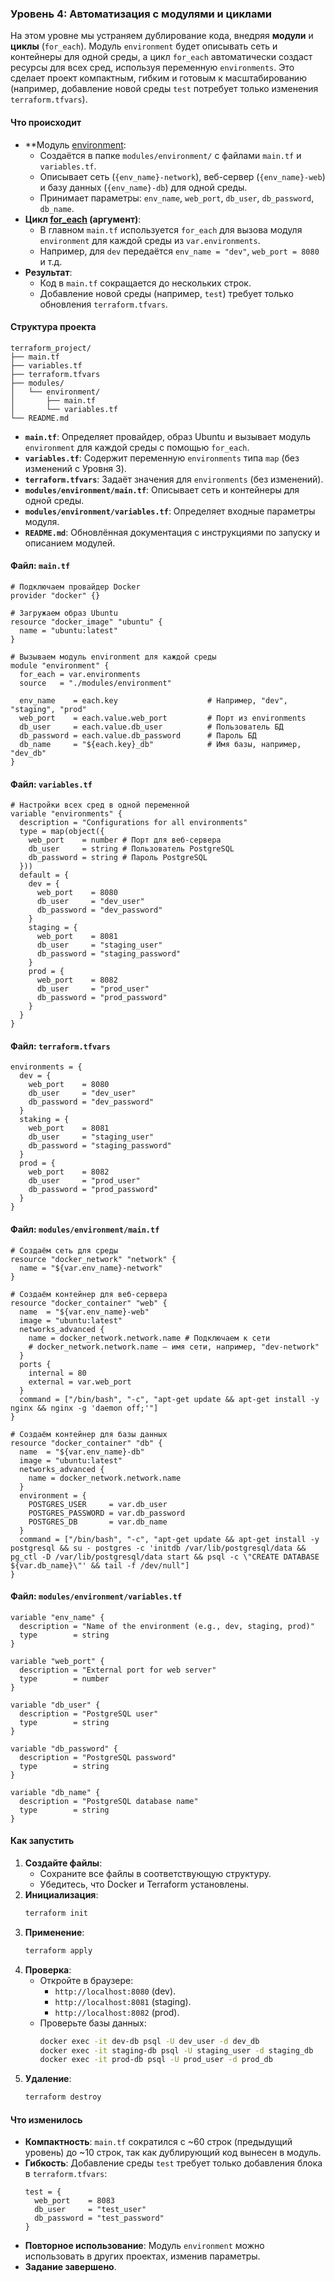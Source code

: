 ### Уровень 4: Автоматизация с модулями и циклами

На этом уровне мы устраняем дублирование кода, внедряя **модули** и **циклы** (`for_each`). Модуль `environment` будет описывать сеть и контейнеры для одной среды, а цикл `for_each` автоматически создаст ресурсы для всех сред, используя переменную `environments`. Это сделает проект компактным, гибким и готовым к масштабированию (например, добавление новой среды `test` потребует только изменения `terraform.tfvars`).

#### Что происходит
- **Модуль [environment](https://developer.hashicorp.com/terraform/language/modules/syntax):
  - Создаётся в папке `modules/environment/` с файлами `main.tf` и `variables.tf`.
  - Описывает сеть (`{env_name}-network`), веб-сервер (`{env_name}-web`) и базу данных (`{env_name}-db`) для одной среды.
  - Принимает параметры: `env_name`, `web_port`, `db_user`, `db_password`, `db_name`.
- **Цикл [for_each](https://developer.hashicorp.com/terraform/language/meta-arguments/for_each) (аргумент)**:
  - В главном `main.tf` используется `for_each` для вызова модуля `environment` для каждой среды из `var.environments`.
  - Например, для `dev` передаётся `env_name = "dev"`, `web_port = 8080` и т.д.
- **Результат**:
  - Код в `main.tf` сокращается до нескольких строк.
  - Добавление новой среды (например, `test`) требует только обновления `terraform.tfvars`.

#### Структура проекта
```
terraform_project/
├── main.tf
├── variables.tf
├── terraform.tfvars
├── modules/
│   └── environment/
│       ├── main.tf
│       └── variables.tf
└── README.md
```
- **`main.tf`**: Определяет провайдер, образ Ubuntu и вызывает модуль `environment` для каждой среды с помощью `for_each`.
- **`variables.tf`**: Содержит переменную `environments` типа `map` (без изменений с Уровня 3).
- **`terraform.tfvars`**: Задаёт значения для `environments` (без изменений).
- **`modules/environment/main.tf`**: Описывает сеть и контейнеры для одной среды.
- **`modules/environment/variables.tf`**: Определяет входные параметры модуля.
- **`README.md`**: Обновлённая документация с инструкциями по запуску и описанием модулей.

#### Файл: `main.tf`
```hcl
# Подключаем провайдер Docker
provider "docker" {}

# Загружаем образ Ubuntu
resource "docker_image" "ubuntu" {
  name = "ubuntu:latest"
}

# Вызываем модуль environment для каждой среды
module "environment" {
  for_each = var.environments
  source   = "./modules/environment"

  env_name    = each.key                    # Например, "dev", "staging", "prod"
  web_port    = each.value.web_port         # Порт из environments
  db_user     = each.value.db_user          # Пользователь БД
  db_password = each.value.db_password      # Пароль БД
  db_name     = "${each.key}_db"            # Имя базы, например, "dev_db"
}
```

#### Файл: `variables.tf`
```hcl
# Настройки всех сред в одной переменной
variable "environments" {
  description = "Configurations for all environments"
  type = map(object({
    web_port    = number # Порт для веб-сервера
    db_user     = string # Пользователь PostgreSQL
    db_password = string # Пароль PostgreSQL
  }))
  default = {
    dev = {
      web_port    = 8080
      db_user     = "dev_user"
      db_password = "dev_password"
    }
    staging = {
      web_port    = 8081
      db_user     = "staging_user"
      db_password = "staging_password"
    }
    prod = {
      web_port    = 8082
      db_user     = "prod_user"
      db_password = "prod_password"
    }
  }
}
```

#### Файл: `terraform.tfvars`
```hcl
environments = {
  dev = {
    web_port    = 8080
    db_user     = "dev_user"
    db_password = "dev_password"
  }
  staking = {
    web_port    = 8081
    db_user     = "staging_user"
    db_password = "staging_password"
  }
  prod = {
    web_port    = 8082
    db_user     = "prod_user"
    db_password = "prod_password"
  }
}
```

#### Файл: `modules/environment/main.tf`
```hcl
# Создаём сеть для среды
resource "docker_network" "network" {
  name = "${var.env_name}-network"
}

# Создаём контейнер для веб-сервера
resource "docker_container" "web" {
  name  = "${var.env_name}-web"
  image = "ubuntu:latest"
  networks_advanced {
    name = docker_network.network.name # Подключаем к сети
    # docker_network.network.name — имя сети, например, "dev-network"
  }
  ports {
    internal = 80
    external = var.web_port
  }
  command = ["/bin/bash", "-c", "apt-get update && apt-get install -y nginx && nginx -g 'daemon off;'"]
}

# Создаём контейнер для базы данных
resource "docker_container" "db" {
  name  = "${var.env_name}-db"
  image = "ubuntu:latest"
  networks_advanced {
    name = docker_network.network.name
  }
  environment = {
    POSTGRES_USER     = var.db_user
    POSTGRES_PASSWORD = var.db_password
    POSTGRES_DB       = var.db_name
  }
  command = ["/bin/bash", "-c", "apt-get update && apt-get install -y postgresql && su - postgres -c 'initdb /var/lib/postgresql/data && pg_ctl -D /var/lib/postgresql/data start && psql -c \"CREATE DATABASE ${var.db_name}\"' && tail -f /dev/null"]
}
```

#### Файл: `modules/environment/variables.tf`
```hcl
variable "env_name" {
  description = "Name of the environment (e.g., dev, staging, prod)"
  type        = string
}

variable "web_port" {
  description = "External port for web server"
  type        = number
}

variable "db_user" {
  description = "PostgreSQL user"
  type        = string
}

variable "db_password" {
  description = "PostgreSQL password"
  type        = string
}

variable "db_name" {
  description = "PostgreSQL database name"
  type        = string
}
```

#### Как запустить
1. **Создайте файлы**:
   - Сохраните все файлы в соответствующую структуру.
   - Убедитесь, что Docker и Terraform установлены.
2. **Инициализация**:
   ```bash
   terraform init
   ```
3. **Применение**:
   ```bash
   terraform apply
   ```
4. **Проверка**:
   - Откройте в браузере:
     - `http://localhost:8080` (dev).
     - `http://localhost:8081` (staging).
     - `http://localhost:8082` (prod).
   - Проверьте базы данных:
     ```bash
     docker exec -it dev-db psql -U dev_user -d dev_db
     docker exec -it staging-db psql -U staging_user -d staging_db
     docker exec -it prod-db psql -U prod_user -d prod_db
     ```
5. **Удаление**:
   ```bash
   terraform destroy
   ```

#### Что изменилось
- **Компактность**: `main.tf` сократился с ~60 строк (предыдущий уровень) до ~10 строк, так как дублирующий код вынесен в модуль.
- **Гибкость**: Добавление среды `test` требует только добавления блока в `terraform.tfvars`:
  ```hcl
  test = {
    web_port    = 8083
    db_user     = "test_user"
    db_password = "test_password"
  }
  ```
- **Повторное использование**: Модуль `environment` можно использовать в других проектах, изменив параметры.
- **Задание завершено**.
